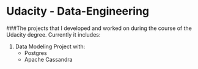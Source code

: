 # Udacity - Data-Engineering

###The projects that I developed and worked on during the course of the Udacity degree. Currently it includes: 

1. Data Modeling Project with:
    - Postgres
    - Apache Cassandra
